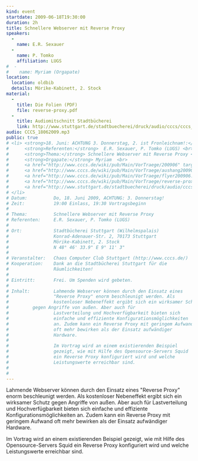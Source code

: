 ```yaml
---
kind: event
startdate: 2009-06-18T19:30:00
duration: 2h
title: Schnellere Webserver mit Reverse Proxy
speakers:
  -
    name: E.R. Sexauer
  -
    name: P. Tomko
    affiliation: LUGS
#  -
#    name: Myriam (Orgapate)
location:
  location: oldbib
  details: Mörike-Kabinett, 2. Stock
material:
  -
    title: Die Folien (PDF)
    file: reverse-proxy.pdf
  -
    title: Audiomitschnitt Stadtbücherei
    link: http://www.stuttgart.de/stadtbuecherei/druck/audio/cccs/cccs_audio.htm#6
audio: CCCS_18062009.mp3
public: true
# <li> <strong>18. Juni: ACHTUNG 3. Donnerstag, 2. ist Fronleichnam!:</strong>  <br>
#      <strong>Referenten:</strong>  E.R. Sexauer, P. Tomko (LUGS) <br>
#      <strong>Thema:</strong> Schnellere Webserver mit Reverse Proxy <br>
#      <strong>Orgapate:</strong> Myriam  <br>
#      <a href="http://www.cccs.de/wiki/pub/Main/VorTraege/200906" target="_top">Pressetext 06/2009</a> <br>
#      <a href="http://www.cccs.de/wiki/pub/Main/VorTraege/aushang200906.pdf" target="_top">Aushang 06/2009</a> <br>
#      <a href="http://www.cccs.de/wiki/pub/Main/VorTraege/flyer200906.pdf" target="_top">Flyer 06/2009</a> <br>
#      <a href="http://www.cccs.de/wiki/pub/Main/VorTraege/reverse-proxy.pdf" target="_top">Skript zum Vortrag (PDF)</a> <br>
#      <a href="http://www.stuttgart.de/stadtbuecherei/druck/audio/cccs/cccs_audio.htm" target="_top">Audioaufzeichnung</a><br>
# </li>
# Datum:          Do, 18. Juni 2009, ACHTUNG: 3. Donnerstag!
# Zeit:           19:00 Einlass, 19:30 Vortragsbeginn
#
# Thema:          Schnellere Webserver mit Reverse Proxy
# Referenten:     E.R. Sexauer, P. Tomko (LUGS)
#
# Ort:            Stadtbücherei Stuttgart (Wilhelmspalais)
#                 Konrad-Adenauer-Str. 2, 70173 Stuttgart
#                 Mörike-Kabinett, 2. Stock
#                 N 48° 46' 33.9" E 9° 11' 3"
#
# Veranstalter:   Chaos Computer Club Stuttgart (http://www.cccs.de/)
# Kooperation:    Dank an die Stadtbücherei Stuttgart für die
#                 Räumlichkeiten!
#
# Eintritt:       Frei. Um Spenden wird gebeten.
#
# Inhalt:         Lahmende Webserver können durch den Einsatz eines
#                 "Reverse Proxy" enorm beschleunigt werden. Als
#                 kostenloser Nebeneffekt ergibt sich ein wirksamer Schutz
# 		  gegen Angriffe von außen. Aber auch für
#                 Lastverteilung und Hochverfügbarkeit bieten sich
#                 einfache und effiziente Konfigurationsmöglichkeiten
#                 an. Zudem kann ein Reverse Proxy mit geringem Aufwand
#                 oft mehr bewirken als der Einsatz aufwändiger
#                 Hardware.
#
#                 Im Vortrag wird an einem existierenden Beispiel
#                 gezeigt, wie mit Hilfe des Opensource-Servers Squid
#                 ein Reverse Proxy konfiguriert wird und welche
#                 Leistungswerte erreichbar sind.
#
#
---
```

Lahmende Webserver können durch den Einsatz eines
"Reverse Proxy" enorm beschleunigt werden. Als
kostenloser Nebeneffekt ergibt sich ein wirksamer Schutz
gegen Angriffe von außen. Aber auch für
Lastverteilung und Hochverfügbarkeit bieten sich
einfache und effiziente Konfigurationsmöglichkeiten
an. Zudem kann ein Reverse Proxy mit geringem Aufwand
oft mehr bewirken als der Einsatz aufwändiger
Hardware.

Im Vortrag wird an einem existierenden Beispiel
gezeigt, wie mit Hilfe des Opensource-Servers Squid
ein Reverse Proxy konfiguriert wird und welche
Leistungswerte erreichbar sind.
